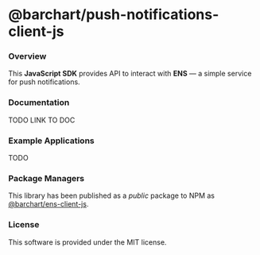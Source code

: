 # @barchart/push-notifications-client-js

### Overview

This **JavaScript SDK** provides API to interact with **ENS** — a simple service for push notifications.

### Documentation

TODO LINK TO DOC

### Example Applications

TODO

### Package Managers

This library has been published as a _public_ package to NPM as [@barchart/ens-client-js](https://www.npmjs.com/package/@barchart/ens-client-js).

### License

This software is provided under the MIT license.

